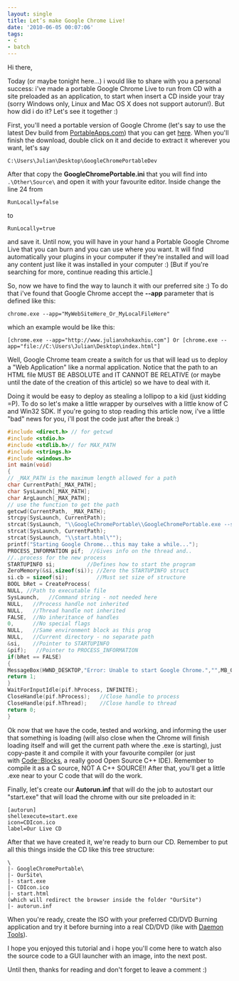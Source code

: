 ```yaml
---
layout: single
title: Let’s make Google Chrome Live!
date: '2010-06-05 00:07:06'
tags:
- c
- batch
---
```


Hi there,

Today (or maybe tonight here...) i would like to share with you a personal success: i've made a portable Google Chrome Live to run from CD with a site preloaded as an application, to start when insert a CD inside your tray (sorry Windows only, Linux and Mac OS X does not support autorun!). But how did i do it? Let's see it together :)

First, you'll need a portable version of Google Chrome (let's say to use the latest Dev build from [PortableApps.com](http://www.portableapps.com "Portable Apps")) that you can get [here](http://portableapps.com/apps/internet/google_chrome_portable "Download Google Chrome Portable"). When you'll finish the download, double click on it and decide to extract it wherever you want, let's say

```
C:\Users\Julian\Desktop\GoogleChromePortableDev
```

After that copy the **GoogleChromePortable.ini** that you will find into `.\Other\Source\` and open it with your favourite editor. Inside change the line 24 from

```
RunLocally=false
```

to

```
RunLocally=true
```

and save it. Until now, you will have in your hand a Portable Google Chrome Live that you can burn and you can use where you want. It will find automatically your plugins in your computer if they're installed and will load any content just like it was installed in your computer :) [But if you're searching for more, continue reading this article.]

So, now we have to find the way to launch it with our preferred site :) To do that i've found that Google Chrome accept the **--app** parameter that is defined like this:

```
chrome.exe --app="MyWebSiteHere_Or_MyLocalFileHere"
```

which an example would be like this:

```
[chrome.exe --app="http://www.julianxhokaxhiu.com"] Or [chrome.exe --app="file://C:\Users\Julian\Desktop\index.html"]
```

Well, Google Chrome team create a switch for us that will lead us to deploy a "Web Application" like a normal application. Notice that the path to an HTML file MUST BE ABSOLUTE and IT CANNOT BE RELATIVE (or maybe until the date of the creation of this article) so we have to deal with it.

Doing it would be easy to deploy as stealing a lollipop to a kid (just kidding =P). To do so let's make a little wrapper by ourselves with a little know of C and Win32 SDK. If you're going to stop reading this article now, i've a little "bad" news for you, i'll post the code just after the break :)

```cpp
#include <direct.h> // for getcwd
#include <stdio.h>
#include <stdlib.h>// for MAX_PATH
#include <strings.h>
#include <windows.h>
int main(void)
{
// _MAX_PATH is the maximum length allowed for a path
char CurrentPath[_MAX_PATH];
char SysLaunch[_MAX_PATH];
char ArgLaunch[_MAX_PATH];
// use the function to get the path
getcwd(CurrentPath, _MAX_PATH);
strcpy(SysLaunch, CurrentPath);
strcat(SysLaunch, "\\GoogleChromePortable\\GoogleChromePortable.exe --start-maximized --app=\"");
strcat(SysLaunch, CurrentPath);
strcat(SysLaunch, "\\start.html\"");
printf("Starting Google Chrome...this may take a while...");
PROCESS_INFORMATION pif;  //Gives info on the thread and..
//..process for the new process
STARTUPINFO si;          //Defines how to start the program
ZeroMemory(&si,sizeof(si)); //Zero the STARTUPINFO struct
si.cb = sizeof(si);         //Must set size of structure
BOOL bRet = CreateProcess(
NULL, //Path to executable file
SysLaunch,   //Command string - not needed here
NULL,   //Process handle not inherited
NULL,   //Thread handle not inherited
FALSE,  //No inheritance of handles
0,      //No special flags
NULL,   //Same environment block as this prog
NULL,   //Current directory - no separate path
&si,    //Pointer to STARTUPINFO
&pif);   //Pointer to PROCESS_INFORMATION
if(bRet == FALSE)
{
MessageBox(HWND_DESKTOP,"Error: Unable to start Google Chrome.","",MB_OK);
return 1;
}
WaitForInputIdle(pif.hProcess, INFINITE);
CloseHandle(pif.hProcess);   //Close handle to process
CloseHandle(pif.hThread);    //Close handle to thread
return 0;
}
```

Ok now that we have the code, tested and working, and informing the user that something is loading (will also close when the Chrome will finish loading itself and will get the current path where the .exe is starting), just copy-paste it and compile it with your favourite compiler (or just with [Code::Blocks](http://www.codeblocks.org/ "Code::Blocks"), a really good Open Source C++ IDE). Remember to compile it as a C source, NOT A C++ SOURCE!! After that, you'll get a little .exe near to your C code that will do the work.

Finally, let's create our **Autorun.inf** that will do the job to autostart our "start.exe" that will load the chrome with our site preloaded in it:

```
[autorun]
shellexecute=start.exe
icon=CDIcon.ico
label=Our Live CD
```

After that we have created it, we're ready to burn our CD. Remember to put all this things inside the CD like this tree structure:

```
\
|- GoogleChromePortable\
|- OurSite\
|- start.exe
|- CDIcon.ico
|- start.html
(which will redirect the browser inside the folder "OurSite")
|- autorun.inf
```

When you're ready, create the ISO with your preferred CD/DVD Burning application and try it before burning into a real CD/DVD (like with [Daemon Tools](http://www.daemon-tools.cc/ "Daemon Tools")).

I hope you enjoyed this tutorial and i hope you'll come here to watch also the source code to a GUI launcher with an image, into the next post.

Until then, thanks for reading and don't forget to leave a comment :)